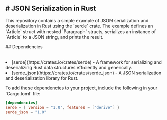 <h2># JSON Serialization in Rust</h2>

<p>This repository contains a simple example of JSON serialization and deserialization in Rust using the `serde` crate. The example defines an `Article` struct with nested `Paragraph` structs, serializes an instance of `Article` to a JSON string, and prints the result.</p>

<p>## Dependencies</p>
<br>
<li> [serde](https://crates.io/crates/serde) - A framework for serializing and deserializing Rust data structures efficiently and generically.</li>
<li> [serde_json](https://crates.io/crates/serde_json) - A JSON serialization and deserialization library for Rust.</li>

<p>To add these dependencies to your project, include the following in your `Cargo.toml` file:</p>

```toml
[dependencies]
serde = { version = "1.0", features = ["derive"] }
serde_json = "1.0"
